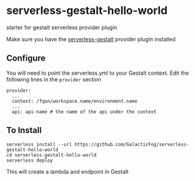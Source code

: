 # serverless-gestalt-hello-world
starter for gestalt serverless provider plugin

Make sure you have the [serverless-gestalt](https://github.com/GalacticFog/serverless-gestalt) provider plugin installed

## Configure
You will need to point the serverless.yml to your Gestalt context. Edit the following lines in the `provider` section

```
provider:
  ...
  context: /fqon/workspace.name/environment.name
  ...
  api: api-name # the name of the api under the context
```

## To Install

```
serverless install --url https://github.com/GalacticFog/serverless-gestalt-hello-world
cd serverless-gestalt-hello-world
serverless deploy
```

This will create a lambda and endpoint in Gestalt
